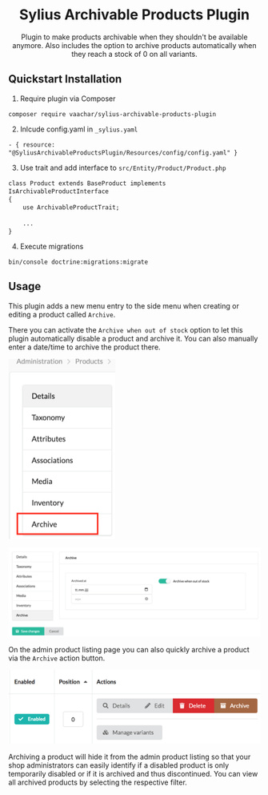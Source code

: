 <h1 align="center">Sylius Archivable Products Plugin</h1>

<p align="center">Plugin to make products archivable when they shouldn't be available anymore. Also includes the option to archive products automatically when they reach a stock of 0 on all variants.</p>

## Quickstart Installation

1. Require plugin via Composer
```
composer require vaachar/sylius-archivable-products-plugin
```
2. Inlcude config.yaml in `_sylius.yaml`
```
- { resource: "@SyliusArchivableProductsPlugin/Resources/config/config.yaml" }
```

3. Use trait and add interface to `src/Entity/Product/Product.php`
```
class Product extends BaseProduct implements IsArchivableProductInterface
{
    use ArchivableProductTrait;

    ...
}
```

4. Execute migrations
```
bin/console doctrine:migrations:migrate
```

## Usage

This plugin adds a new menu entry to the side menu when creating or editing a product called `Archive`.

There you can activate the `Archive when out of stock` option to let this plugin automatically disable a product and archive it. You can also manually enter a date/time to archive the product there.

![](https://github.com/Vaalyn/sylius-archivable-products-plugin/raw/master/screenshots/product_side_menu.png)

![](https://github.com/Vaalyn/sylius-archivable-products-plugin/raw/master/screenshots/product_archive_menu.png)

On the admin product listing page you can also quickly archive a product via the `Archive` action button.

![](https://github.com/Vaalyn/sylius-archivable-products-plugin/raw/master/screenshots/product_list_archive_button.png)

Archiving a product will hide it from the admin product listing so that your shop administrators can easily identify if a disabled product is only temporarily disabled or if it is archived and thus discontinued. You can view all archived products by selecting the respective filter.
